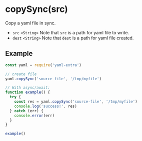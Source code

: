 # copySync(src)

Copy a yaml file in sync.

- `src` `<String>` Note that `src` is a path for yaml file to write.
- `dest` `<String>` Note that `dest` is a path for yaml file created.

## Example

```js
const yaml = require('yaml-extra')

// create file
yaml.copySync('source-file', '/tmp/myfile')

// With async/await:
function example() {
  try {
    const res = yaml.copySync('source-file', '/tmp/myfile')
    console.log('success!', res)
  } catch (err) {
    console.error(err)
  }
}

example()
```
